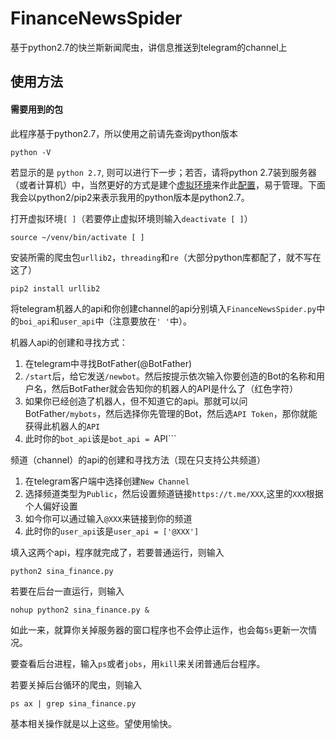 # FinanceNewsSpider
基于python2.7的快兰斯新闻爬虫，讲信息推送到telegram的channel上

## 使用方法

#### 需要用到的包

此程序基于python2.7，所以使用之前请先查询python版本
```
python -V
```
若显示的是 ```python 2.7```, 则可以进行下一步；若否，请将python 2.7装到服务器（或者计算机）中，当然更好的方式是建个[虚拟环境](https://www.jianshu.com/p/44ab75fbaef2)来作此[配置](https://www.tensorflow.org/install/pip)，易于管理。下面我会以python2/pip2来表示我用的python版本是python2.7。

打开虚拟环境```[ ]```（若要停止虚拟环境则输入```deactivate [ ]```）
```
source ~/venv/bin/activate [ ]
```
安装所需的爬虫包```urllib2```，```threading```和```re```（大部分python库都配了，就不写在这了）
```
pip2 install urllib2
```
将telegram机器人的api和你创建channel的api分别填入```FinanceNewsSpider.py```中的```boi_api```和```user_api```中（注意要放在```' '```中）。

机器人api的创建和寻找方式：
1. 在telegram中寻找BotFather(@BotFather)
2. ```/start```后，给它发送```/newbot```。然后按提示依次输入你要创造的Bot的名称和用户名，然后BotFather就会告知你的机器人的API是什么了（红色字符）
3. 如果你已经创造了机器人，但不知道它的api。那就可以问BotFather```/mybots```，然后选择你先管理的Bot，然后选```API Token```，那你就能获得此机器人的```API```
4. 此时你的```bot_api```该是```bot_api = ```API```

频道（channel）的api的创建和寻找方法（现在只支持公共频道）
1. 在telegram客户端中选择创建```New Channel```
2. 选择频道类型为```Public```，然后设置频道链接```https://t.me/XXX```,这里的```XXX```根据个人偏好设置
3. 如今你可以通过输入```@XXX```来链接到你的频道
4. 此时你的```user_api```该是```user_api = ['@XXX']```

填入这两个api，程序就完成了，若要普通运行，则输入
```
python2 sina_finance.py
```
若要在后台一直运行，则输入
```
nohup python2 sina_finance.py &
```
如此一来，就算你关掉服务器的窗口程序也不会停止运作，也会每```5s```更新一次情况。

要查看后台进程，输入```ps```或者```jobs```，用```kill```来关闭普通后台程序。

若要关掉后台循环的爬虫，则输入
```
ps ax | grep sina_finance.py
```
基本相关操作就是以上这些。望使用愉快。
